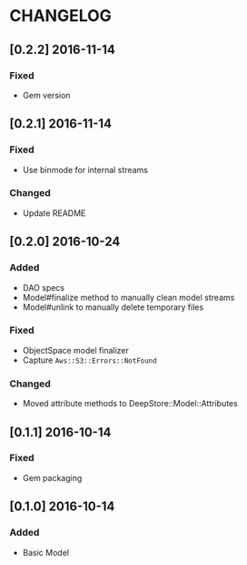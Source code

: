 # CHANGELOG

## [0.2.2] 2016-11-14
### Fixed
- Gem version

## [0.2.1] 2016-11-14
### Fixed
- Use binmode for internal streams

### Changed
- Update README

## [0.2.0] 2016-10-24
### Added
- DAO specs
- Model#finalize method to manually clean model streams
- Model#unlink to manually delete temporary files

### Fixed
- ObjectSpace model finalizer
- Capture `Aws::S3::Errors::NotFound`

### Changed
- Moved attribute methods to DeepStore::Model::Attributes

## [0.1.1] 2016-10-14
### Fixed
- Gem packaging

## [0.1.0] 2016-10-14
### Added
- Basic Model

